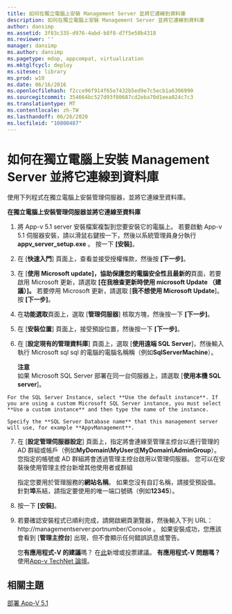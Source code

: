 ```yaml
---
title: 如何在獨立電腦上安裝 Management Server 並將它連線到資料庫
description: 如何在獨立電腦上安裝 Management Server 並將它連線到資料庫
author: dansimp
ms.assetid: 3f83c335-d976-4abd-b8f8-d7f5e50b4318
ms.reviewer: ''
manager: dansimp
ms.author: dansimp
ms.pagetype: mdop, appcompat, virtualization
ms.mktglfcycl: deploy
ms.sitesec: library
ms.prod: w10
ms.date: 06/16/2016
ms.openlocfilehash: f2cce96f914f65e7432b5ed9e7c5ecb1a6306990
ms.sourcegitcommit: 354664bc527d93f80687cd2eba70d1eea024c7c3
ms.translationtype: MT
ms.contentlocale: zh-TW
ms.lasthandoff: 06/26/2020
ms.locfileid: "10800487"
---
```

# 如何在獨立電腦上安裝 Management Server 並將它連線到資料庫


使用下列程式在獨立電腦上安裝管理伺服器，並將它連線至資料庫。

**在獨立電腦上安裝管理伺服器並將它連線至資料庫**

1.  將 App-v 5.1 server 安裝檔案複製到您要安裝它的電腦上。 若要啟動 App-v 5.1 伺服器安裝，請以滑鼠右鍵按一下，然後以系統管理員身分執行**appv\_server\_setup.exe** 。 按一下 **\[安裝\]**。

2.  在 [**快速入門**] 頁面上，查看並接受授權條款，然後按 **[下一步]**。

3.  在 [**使用 Microsoft update]，協助保護您的電腦安全性且最新的**頁面，若要啟用 Microsoft 更新，請選取 **[在我檢查更新時使用 microsoft Update （建議）]。** 若要停用 Microsoft 更新，請選取 [**我不想使用 Microsoft Update**]。 按 **\[下一步\]**。

4.  在**功能選取**頁面上，選取 [**管理伺服器**] 核取方塊，然後按一下 **[下一步]**。

5.  在 [**安裝位置**] 頁面上，接受預設位置，然後按一下 **[下一步]**。

6.  在 [**設定現有的管理資料庫**] 頁面上，選取 [**使用遠端 SQL Server**]，然後輸入執行 Microsoft sql sql 的電腦的電腦名稱稱（例如**SqlServerMachine**）。

    **注意**  
    如果 Microsoft SQL Server 部署在同一台伺服器上，請選取 [**使用本機 SQL server**]。



~~~
For the SQL Server Instance, select **Use the default instance**. If you are using a custom Microsoft SQL Server instance, you must select **Use a custom instance** and then type the name of the instance.

Specify the **SQL Server Database name** that this management server will use, for example **AppvManagement**.
~~~

7. 在 [**設定管理伺服器設定**] 頁面上，指定將會連線至管理主控台以進行管理的 AD 群組或帳戶（例如**MyDomain\\MyUser**或**MyDomain\\AdminGroup**）。 您指定的帳號或 AD 群組將會透過管理主控台啟用以管理伺服器。 您可以在安裝後使用管理主控台新增其他使用者或群組

   指定您要用於管理服務的**網站名稱**。 如果您沒有自訂名稱，請接受預設值。 針對**埠**系結，請指定要使用的唯一端口號碼（例如**12345**）。

8. 按一下 **\[安裝\]**。

9. 若要確認安裝程式已順利完成，請開啟網頁瀏覽器，然後輸入下列 URL： http://managementserver:portnumber/Console 。 如果安裝成功，您應該會看到 [**管理主控台**] 出現，但不會顯示任何錯誤訊息或警告。

   您**有應用程式-V 的建議**嗎？ 在[此](http://appv.uservoice.com/forums/280448-microsoft-application-virtualization)新增或投票建議。 **有應用程式-V 問題嗎？** 使用[App-v TechNet 論壇](https://social.technet.microsoft.com/Forums/home?forum=mdopappv)。

## 相關主題


[部署 App-V 5.1](deploying-app-v-51.md)









